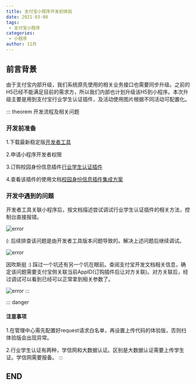 ```yaml
---
title: 支付宝小程序开发初体验
date: 2021-03-08
tags:
 - 支付宝小程序 
categories:
 - 小程序
author: 11月
---
```


<Boxx type="tip" title="佚名" content="勇敢不是不害怕，而是害怕的时候你还能坚持去做" />

## 前言背景

  由于支付宝内部升级，我们系统原先使用的相关业务接口也需要同步升级。之前的H5已经不能满足目前的需求方，所以我们内部也计划升级该H5到小程序。本次升级主要是用到支付宝行业学生认证插件，及活动使用图片根据不同活动可配置化。

::: theorem 开发流程及相关问题
  ### 开发前准备

  1.下载最新稳定版[开发者工具](https://render.alipay.com/p/f/fd-jwq8nu2a/pages/home/index.html)

  2.申请小程序开发者权限
  
  3.订购校园身份信息插件[行业学生认证插件](https://nengli.alipay.com/abilityprod/detail?abilityCode=PL002020080500013334)

  4.查看该插件的使用文档[校园身份信息插件集成方案](https://opendocs.alipay.com/pre-open/01ekr0)

  ### 开发中遇到的问题
  开发者工具关联小程序后，按文档描述尝试调试行业学生认证插件的相关方法，控制台直接报错。

  ![error](https://cyi113.oss-cn-shanghai.aliyuncs.com/ali/error03101.png)

  (: 后续排查该问题是由开发者工具版本问题导致的。解决上述问题后继续调试。

  ![error](https://cyi113.oss-cn-shanghai.aliyuncs.com/ali/error03103.png)
  
  因吹斯挺 :) 踩过一个坑还有另一个坑在眼前。查阅支付宝开发文档相关信息，确定该问题需要支付宝侧关联当前AppID(订购插件后让对方关联)。对方关联后，经过调试可以看到已经可以正常拿到相关参数了。

  ![error](https://cyi113.oss-cn-shanghai.aliyuncs.com/ali/error03102.png)
:::


::: danger
#### 注意事项
1.在管理中心需先配置好request请求白名单，再设置上传代码的体验版，否则扫体验版会出现异常。

2.行业学生认证有两种，学信网和大数据认证。区别是大数据认证需要上传学生证。学信网需要报备。
:::

## END